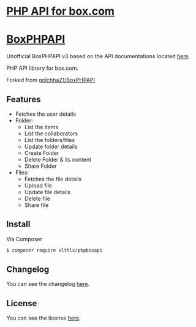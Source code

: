 # [PHP API for box.com](https://github.com/xlthlx/phpboxapi)

# [BoxPHPAPI](http://goo.gl/7V1ayp)

Unofficial BoxPHPAPI v3 based on the API documentations located <a target="_blank" href="https://box-content.readme.io">here</a>.

PHP API library for box.com.

Forked from [golchha21/BoxPHPAPI](https://github.com/golchha21/BoxPHPAPI)

## Features
* Fetches the user details
* Folder:
	* List the items
	* List the collaborators
	* List the folders/files
	* Update folder details
	* Create Folder
	* Delete Folder & its content
	* Share Folder
* Files:
	* Fetches the file details
	* Upload file
	* Update file details
	* Delete file
	* Share file
	
## Install

Via Composer

``` bash
$ composer require xlthlx/phpboxapi
```

## Changelog
You can see the changelog <a href="CHANGELOG.md">here</a>.

## License
You can see the license <a href="LICENSE.md">here</a>.
